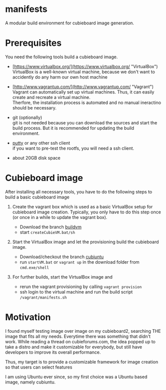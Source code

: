 # manifests
A modular build environment for cubieboard image generation.

# Prerequisites

You need the following tools build a cubieboard image.

- [https://www.virtualbox.org/](https://www.virtualbox.org/ "VirtualBox")<br>
  VirtualBox is a well-known virtual machine, because we don't want to accidently do any harm our own host machine

- [http://www.vagrantup.com/](http://www.vagrantup.com/ "Vagrant")<br>
  Vagrant can automatically set up virtual machines. Thus, it can easily create and recreate a virtual machine.<br>
  Therfore, the installation process is automated and no manual ineractino should be necessary.   

- git (optionally)<br>
  git is not needed because you can download the sources and start the build process. But it is recommended for updating the build environment.

- [putty](http://www.chiark.greenend.org.uk/~sgtatham/putty/download.html "putty") or any other ssh client<br>
  if you want to pre-test the rootfs, you will need a ssh client.

- about 20GB disk space 

# Cubieboard image

After installing all necessary tools, you have to do the following steps to build a basic cubieboard image

1. Create the vagrant box which is used as a basic VirtualBox setup for cubieboard image creation. Typically, you only have to do this step once (or once in a while to update the vagrant box).
   - Download the branch [buildvm](buildvm)
   - start `createCubieVM.bat/sh`

1. Start the VirtualBox image and let the provisioning build the cubieboard image.
   - Download/checkout the branch [cubiuntu](cubiuntu)
   - run `startVM.bat` or `vagrant up` in the download folder from `cmd.exe/shell`

1. For further builds, start the VirtualBox image and 
   - rerun the vagrant provisioning by calling `vagrant provision`
   - ssh login to the virtual machine and run the build script `/vagrant/manifests.sh`  

# Motivation

I found myself testing image over image on my cubieboard2, searching THE image that fits all my needs.
Everytime there was something that didn't work.
While reading a thread on cubieforums.com, the idea popped up to take a distro and make it customizable for everybody,
but still have developers to improve its overall performance.

Thus, my target is to provide a customizable framework for image creation so that users can select features 

I am using Ubuntu ever since, so my first choice was a Ubuntu based image, namely cubiuntu.
